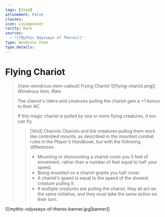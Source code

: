 ```yaml
---
tags: [Item]
attunement: False
classes: 
icon: LiComponent
rarity: Rare
sources:
  - "[[Mythic Odysseys of Theros]]"
type: Wondrous Item
type_details: 
---
```

# Flying Chariot
>[!rare-wondrous-item-callout] Flying Chariot
>![[flying-chariot.png]]
>*Wondrous Item, Rare*
>
>The chariot's riders and creatures pulling the chariot gain a +1 bonus to their AC.
>
>If this magic chariot is pulled by one or more flying creatures, it too can fly.
>
>>[!dnd] Chariots
>>Chariots and the creatures pulling them work like controlled mounts, as described in the mounted combat rules in the _Player's Handbook_, but with the following differences:
>>
>>- Mounting or dismounting a chariot costs you 5 feet of movement, rather than a number of feet equal to half your speed.
>>- Being mounted on a chariot grants you half cover.
>>- A chariot's speed is equal to the speed of the slowest creature pulling it.
>>- If multiple creatures are pulling the chariot, they all act on the same initiative, and they must take the same action on their turn.

![[mythic-odysseys-of-theros-banner.jpg|banner]]